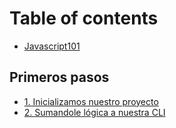 # Table of contents

* [Javascript101](README.md)

## Primeros pasos <a id="ejercicios"></a>

* [1. Inicializamos nuestro proyecto](ejercicios/untitled.md)
* [2. Sumandole lógica a nuestra CLI](ejercicios/2.-sumandole-logica-a-nuestra-cli.md)

